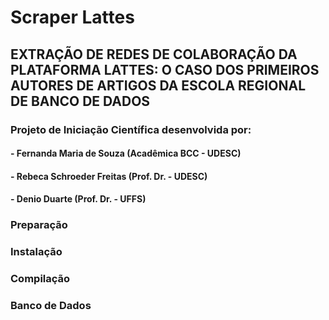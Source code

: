 # Scraper Lattes
## EXTRAÇÃO DE REDES DE COLABORAÇÃO DA PLATAFORMA LATTES: O CASO DOS PRIMEIROS AUTORES DE ARTIGOS DA ESCOLA REGIONAL DE BANCO DE DADOS

### Projeto de Iniciação Científica desenvolvida por:
#### - Fernanda Maria de Souza (Acadêmica BCC - UDESC)
#### - Rebeca Schroeder Freitas (Prof. Dr. - UDESC)
#### - Denio Duarte (Prof. Dr. - UFFS)

### Preparação


### Instalação


### Compilação


### Banco de Dados
